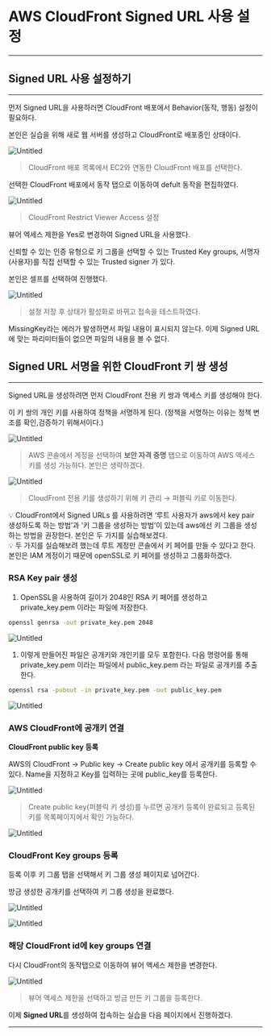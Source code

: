 # AWS CloudFront Signed URL 사용 설정

---

## Signed URL 사용 설정하기

---

먼저 Signed URL을 사용하러면 CloudFront 배포에서 Behavior(동작, 행동) 설정이 필요하다.

본인은 실습을 위해 새로 웹 서버를 생성하고 CloudFront로 배포중인 상태이다.

![Untitled](AWS%20CloudFront%20Signed%20URL%20%E1%84%89%E1%85%A1%E1%84%8B%E1%85%AD%E1%86%BC%20%E1%84%89%E1%85%A5%E1%86%AF%E1%84%8C%E1%85%A5%E1%86%BC%206dee5bea930f4325a52081446f6636a1/Untitled.png)

> CloudFront 배포 목록에서 EC2와 연동한 CloudFront 배포를 선택한다.
> 

선택한 CloudFront 배포에서 동작 탭으로 이동하여 defult 동작을 편집하였다.

![Untitled](AWS%20CloudFront%20Signed%20URL%20%E1%84%89%E1%85%A1%E1%84%8B%E1%85%AD%E1%86%BC%20%E1%84%89%E1%85%A5%E1%86%AF%E1%84%8C%E1%85%A5%E1%86%BC%206dee5bea930f4325a52081446f6636a1/Untitled%201.png)

> CloudFront Restrict Viewer Access 설정
> 

뷰어 엑세스 제한을 Yes로 변경하여 Signed URL을 사용했다.

신뢰할 수 있는 인증 유형으로 키 그룹을 선택할 수 있는 Trusted Key groups,
서명자(사용자)를 직접 선택할 수 있는 Trusted signer 가 있다.

본인은 셀프를 선택하여 진행했다.

![Untitled](AWS%20CloudFront%20Signed%20URL%20%E1%84%89%E1%85%A1%E1%84%8B%E1%85%AD%E1%86%BC%20%E1%84%89%E1%85%A5%E1%86%AF%E1%84%8C%E1%85%A5%E1%86%BC%206dee5bea930f4325a52081446f6636a1/Untitled%202.png)

> 설정 저장 후 상태가 활성화로 바뀌고 접속을 테스트하였다.
> 

MissingKey라는 에러가 발생하면서 파일 내용이 표시되지 않는다.
이제 Signed URL에 맞는 파리미터들이 없으면 파일의 내용을 볼 수 없다.

## Signed URL 서명을 위한 CloudFront 키 쌍 생성

---

Signed URL을 생성하려면 먼저 CloudFront 전용 키 쌍과 액세스 키를 생성해야 한다.

이 키 쌍의 개인 키를 사용하여 정책을 서명하게 된다.
(정책을 서명하는 이유는 정책 변조를 확인,검증하기 위해서이다.)

![Untitled](AWS%20CloudFront%20Signed%20URL%20%E1%84%89%E1%85%A1%E1%84%8B%E1%85%AD%E1%86%BC%20%E1%84%89%E1%85%A5%E1%86%AF%E1%84%8C%E1%85%A5%E1%86%BC%206dee5bea930f4325a52081446f6636a1/Untitled%203.png)

> AWS 콘솔에서 계정을 선택하여 **보안 자격 증명** 탭으로 이동하여 AWS 액세스 키를 생성 
가능하다. 본인은 생략하겠다.
> 

![Untitled](AWS%20CloudFront%20Signed%20URL%20%E1%84%89%E1%85%A1%E1%84%8B%E1%85%AD%E1%86%BC%20%E1%84%89%E1%85%A5%E1%86%AF%E1%84%8C%E1%85%A5%E1%86%BC%206dee5bea930f4325a52081446f6636a1/Untitled%204.png)

> CloudFront 전용 키를 생성하기 위해 키 관리 → 퍼블릭 키로 이동한다.
> 

<aside>
💡 CloudFront에서 Signed URLs 를 사용하려면 ‘루트 사용자가 aws에서 key pair 생성하도록 
하는 방법’과 ‘키 그룹을 생성하는 방법’이 있는데 aws에선 키 그룹을 생성하는 방법을 
권장한다. 본인은 두 가지를 실습해보겠다.

</aside>

<aside>
💡 두 가지를 실습해보려 했는데 루트 계정만 콘솔에서 키 페어를 만들 수 있다고 한다.
본인은 IAM 계정이기 때문에 openSSL로 키 페어를 생성하고 그룹화하겠다.

</aside>

### RSA Key pair 생성

1. OpenSSL을 사용하여 길이가 2048인 RSA 키 페어를 생성하고
private_key.pem 이라는 파일에 저장한다.

```bash
openssl genrsa -out private_key.pem 2048
```

![Untitled](AWS%20CloudFront%20Signed%20URL%20%E1%84%89%E1%85%A1%E1%84%8B%E1%85%AD%E1%86%BC%20%E1%84%89%E1%85%A5%E1%86%AF%E1%84%8C%E1%85%A5%E1%86%BC%206dee5bea930f4325a52081446f6636a1/Untitled%205.png)

1. 이렇게 만들어진 파일은 공개키와 개인키를 모두 포함한다.
다음 명령어를 통해 private_key.pem 이라는 파일에서 public_key.pem 라는 파일로
공개키를 추출한다.

```bash
openssl rsa -pubout -in private_key.pem -out public_key.pem
```

![Untitled](AWS%20CloudFront%20Signed%20URL%20%E1%84%89%E1%85%A1%E1%84%8B%E1%85%AD%E1%86%BC%20%E1%84%89%E1%85%A5%E1%86%AF%E1%84%8C%E1%85%A5%E1%86%BC%206dee5bea930f4325a52081446f6636a1/Untitled%206.png)

### AWS CloudFront에 공개키 연결

**CloudFront public key 등록**

AWS의 CloudFront → Public key → Create public key 에서 공개키를 등록할 수 있다.
Name을 지정하고 Key를 입력하는 곳에 public_key를 등록한다.

![Untitled](AWS%20CloudFront%20Signed%20URL%20%E1%84%89%E1%85%A1%E1%84%8B%E1%85%AD%E1%86%BC%20%E1%84%89%E1%85%A5%E1%86%AF%E1%84%8C%E1%85%A5%E1%86%BC%206dee5bea930f4325a52081446f6636a1/Untitled%207.png)

> Create public key(퍼블릭 키 생성)를 누르면 공개키 등록이 완료되고 
등록된 키를 목록페이지에서 확인 가능하다.
> 

![Untitled](AWS%20CloudFront%20Signed%20URL%20%E1%84%89%E1%85%A1%E1%84%8B%E1%85%AD%E1%86%BC%20%E1%84%89%E1%85%A5%E1%86%AF%E1%84%8C%E1%85%A5%E1%86%BC%206dee5bea930f4325a52081446f6636a1/Untitled%208.png)

### CloudFront Key groups 등록

등록 이후 키 그룹 탭을 선택해서 키 그룹 생성 페이지로 넘어간다.

방금 생성한 공개키를 선택하여 키 그룹 생성을 완료했다.

![Untitled](AWS%20CloudFront%20Signed%20URL%20%E1%84%89%E1%85%A1%E1%84%8B%E1%85%AD%E1%86%BC%20%E1%84%89%E1%85%A5%E1%86%AF%E1%84%8C%E1%85%A5%E1%86%BC%206dee5bea930f4325a52081446f6636a1/Untitled%209.png)

![Untitled](AWS%20CloudFront%20Signed%20URL%20%E1%84%89%E1%85%A1%E1%84%8B%E1%85%AD%E1%86%BC%20%E1%84%89%E1%85%A5%E1%86%AF%E1%84%8C%E1%85%A5%E1%86%BC%206dee5bea930f4325a52081446f6636a1/Untitled%2010.png)

### 해당 CloudFront id에 key groups 연결

다시 CloudFront의 동작탭으로 이동하여 뷰어 액세스 제한을 변경한다.

![Untitled](AWS%20CloudFront%20Signed%20URL%20%E1%84%89%E1%85%A1%E1%84%8B%E1%85%AD%E1%86%BC%20%E1%84%89%E1%85%A5%E1%86%AF%E1%84%8C%E1%85%A5%E1%86%BC%206dee5bea930f4325a52081446f6636a1/Untitled%2011.png)

> 뷰어 액세스 제한을 선택하고 방금 만든 키 그룹을 등록한다.
> 

이제 ****Signed URL****를 생성하여 접속하는 실습을 다음 페이지에서 진행하겠다.

---